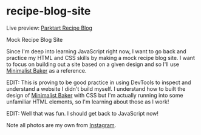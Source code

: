 # recipe-blog-site

Live preview: [Parktart Recipe Blog](https://parktart.github.io/recipe-blog-site/)

Mock Recipe Blog Site

Since I'm deep into learning JavaScript right now, I want to go back and practice my HTML and CSS skills by making a mock recipe blog site. I want to focus on building out a site based on a given design and so I'll use [Minimalist Baker](https://minimalistbaker.com/) as a reference.

EDIT: This is proving to be good practice in using DevTools to inspect and understand a website I didn't build myself. I understand how to built the design of [Minimalist Baker](https://minimalistbaker.com/) with CSS but I'm actually running into some unfamiliar HTML elements, so I'm learning about those as I work!



EDIT: Well that was fun. I should get back to JavaScript now!

Note all photos are my own from [Instagram](https://www.instagram.com/parktart/).
